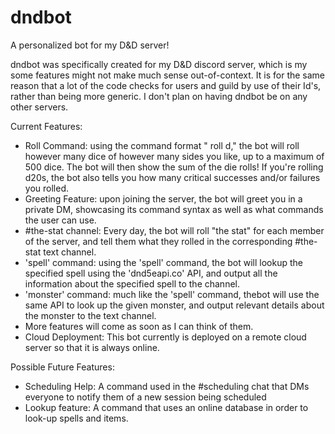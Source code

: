 # dndbot
A personalized bot for my D&amp;D server!

dndbot was specifically created for my D&D discord server, which is my some features might not make much sense out-of-context.
It is for the same reason that a lot of the code checks for users and guild by use of their Id's, rather than being more generic.
I don't plan on having dndbot be on any other servers.

Current Features:
- Roll Command: using the command format "<botmention> roll <amount of dice>d<amount of sides each individual die has>," the bot will roll 
    however many dice of however many sides you like, up to a maximum of 500 dice. The bot will then show the sum of the die rolls!
    If you're rolling d20s, the bot also tells you how many critical successes and/or failures you rolled.
- Greeting Feature: upon joining the server, the bot will greet you in a private DM, showcasing its command syntax as well as what commands the user can use.
- #the-stat channel: Every day, the bot will roll "the stat" for each member of the server, and tell them what they rolled in the corresponding #the-stat text channel.
- 'spell' command: using the 'spell' command, the bot will lookup the specified spell using the 'dnd5eapi.co' API, and output all the information about the specified spell to the channel.
- 'monster' command: much like the 'spell' command, thebot will use the same API to look up the given monster, and output relevant details about the monster to the text channel.
- More features will come as soon as I can think of them.
- Cloud Deployment: This bot currently is deployed on a remote cloud server so that it is always online. 
    
Possible Future Features:
 - Scheduling Help: A command used in the #scheduling chat that DMs everyone to notify them of a new session being scheduled
 - Lookup feature: A command that uses an online database in order to look-up spells and items. 
